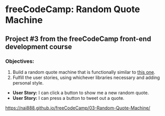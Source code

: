 # freeCodeCamp: Random Quote Machine

## Project #3 from the freeCodeCamp front-end development course

### Objectives:

1. Build a random quote machine that is functionally similar to [this one](https://codepen.io/FreeCodeCamp/full/ONjoLe/).
2. Fulfill the user stories, using whichever libraries necessary and adding personal style.

  - **User Story:** I can click a button to show me a new random quote.
  - **User Story:** I can press a button to tweet out a quote.

<https://nai888.github.io/freeCodeCamp/03-Random-Quote-Machine/>
